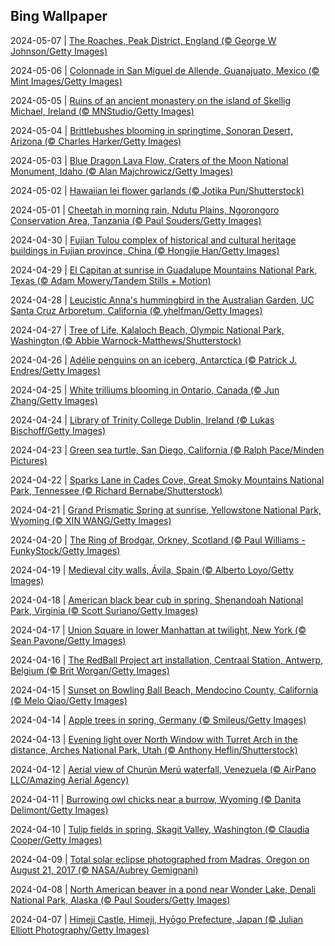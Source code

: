 ## Bing Wallpaper
2024-05-07 | [The Roaches, Peak District, England (© George W Johnson/Getty Images)](./wallpaper/2024-05-07.jpg) 

2024-05-06 | [Colonnade in San Miguel de Allende, Guanajuato, Mexico (© Mint Images/Getty Images)](./wallpaper/2024-05-06.jpg) 

2024-05-05 | [Ruins of an ancient monastery on the island of Skellig Michael, Ireland (© MNStudio/Getty Images)](./wallpaper/2024-05-05.jpg) 

2024-05-04 | [Brittlebushes blooming in springtime, Sonoran Desert, Arizona (© Charles Harker/Getty Images)](./wallpaper/2024-05-04.jpg) 

2024-05-03 | [Blue Dragon Lava Flow, Craters of the Moon National Monument, Idaho (© Alan Majchrowicz/Getty Images)](./wallpaper/2024-05-03.jpg) 

2024-05-02 | [Hawaiian lei flower garlands (© Jotika Pun/Shutterstock)](./wallpaper/2024-05-02.jpg) 

2024-05-01 | [Cheetah in morning rain, Ndutu Plains, Ngorongoro Conservation Area, Tanzania (© Paul Souders/Getty Images)](./wallpaper/2024-05-01.jpg) 

2024-04-30 | [Fujian Tulou complex of historical and cultural heritage buildings in Fujian province, China (© Hongjie Han/Getty Images)](./wallpaper/2024-04-30.jpg) 

2024-04-29 | [El Capitan at sunrise in Guadalupe Mountains National Park, Texas (© Adam Mowery/Tandem Stills + Motion)](./wallpaper/2024-04-29.jpg) 

2024-04-28 | [Leucistic Anna's hummingbird in the Australian Garden, UC Santa Cruz Arboretum, California (© yhelfman/Getty Images)](./wallpaper/2024-04-28.jpg) 

2024-04-27 | [Tree of Life, Kalaloch Beach, Olympic National Park, Washington (© Abbie Warnock-Matthews/Shutterstock)](./wallpaper/2024-04-27.jpg) 

2024-04-26 | [Adélie penguins on an iceberg, Antarctica (© Patrick J. Endres/Getty Images)](./wallpaper/2024-04-26.jpg) 

2024-04-25 | [White trilliums blooming in Ontario, Canada (© Jun Zhang/Getty Images)](./wallpaper/2024-04-25.jpg) 

2024-04-24 | [Library of Trinity College Dublin, Ireland (© Lukas Bischoff/Getty Images)](./wallpaper/2024-04-24.jpg) 

2024-04-23 | [Green sea turtle, San Diego, California (© Ralph Pace/Minden Pictures)](./wallpaper/2024-04-23.jpg) 

2024-04-22 | [Sparks Lane in Cades Cove, Great Smoky Mountains National Park, Tennessee (© Richard Bernabe/Shutterstock)](./wallpaper/2024-04-22.jpg) 

2024-04-21 | [Grand Prismatic Spring at sunrise, Yellowstone National Park, Wyoming (© XIN WANG/Getty Images)](./wallpaper/2024-04-21.jpg) 

2024-04-20 | [The Ring of Brodgar, Orkney, Scotland (© Paul Williams - FunkyStock/Getty Images)](./wallpaper/2024-04-20.jpg) 

2024-04-19 | [Medieval city walls, Ávila, Spain (© Alberto Loyo/Getty Images)](./wallpaper/2024-04-19.jpg) 

2024-04-18 | [American black bear cub in spring, Shenandoah National Park, Virginia (© Scott Suriano/Getty Images)](./wallpaper/2024-04-18.jpg) 

2024-04-17 | [Union Square in lower Manhattan at twilight, New York (© Sean Pavone/Getty Images)](./wallpaper/2024-04-17.jpg) 

2024-04-16 | [The RedBall Project art installation, Centraal Station, Antwerp, Belgium (© Brit Worgan/Getty Images)](./wallpaper/2024-04-16.jpg) 

2024-04-15 | [Sunset on Bowling Ball Beach, Mendocino County, California (© Melo Qiao/Getty Images)](./wallpaper/2024-04-15.jpg) 

2024-04-14 | [Apple trees in spring, Germany (© Smileus/Getty Images)](./wallpaper/2024-04-14.jpg) 

2024-04-13 | [Evening light over North Window with Turret Arch in the distance, Arches National Park, Utah (© Anthony Heflin/Shutterstock)](./wallpaper/2024-04-13.jpg) 

2024-04-12 | [Aerial view of Churún Merú waterfall, Venezuela (© AirPano LLC/Amazing Aerial Agency)](./wallpaper/2024-04-12.jpg) 

2024-04-11 | [Burrowing owl chicks near a burrow, Wyoming (© Danita Delimont/Getty Images)](./wallpaper/2024-04-11.jpg) 

2024-04-10 | [Tulip fields in spring, Skagit Valley, Washington (© Claudia Cooper/Getty Images)](./wallpaper/2024-04-10.jpg) 

2024-04-09 | [Total solar eclipse photographed from Madras, Oregon on August 21, 2017 (© NASA/Aubrey Gemignani)](./wallpaper/2024-04-09.jpg) 

2024-04-08 | [North American beaver in a pond near Wonder Lake, Denali National Park, Alaska (© Paul Souders/Getty Images)](./wallpaper/2024-04-08.jpg) 

2024-04-07 | [Himeji Castle, Himeji, Hyōgo Prefecture, Japan (© Julian Elliott Photography/Getty Images)](./wallpaper/2024-04-07.jpg) 

